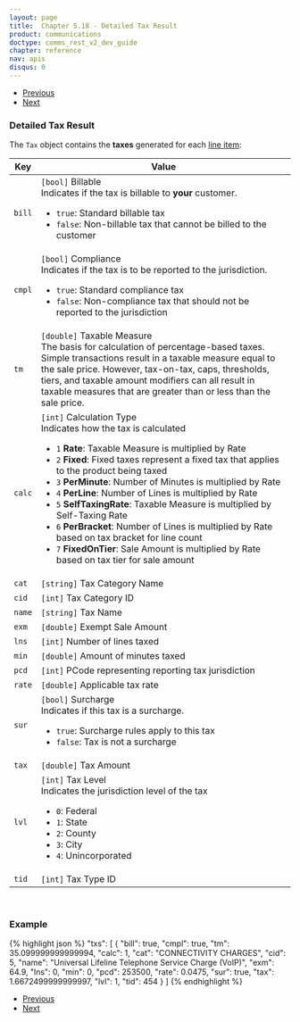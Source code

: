 ```yaml
---
layout: page
title:  Chapter 5.18 - Detailed Tax Result
product: communications
doctype: comms_rest_v2_dev_guide
chapter: reference
nav: apis
disqus: 0
---
```


<ul class="pager">
  <li class="previous"><a href="/communications/dev-guide_rest_v2/reference/line-item-result/"><i class="glyphicon glyphicon-chevron-left"></i>Previous</a></li>
  <li class="next"><a href="/communications/dev-guide_rest_v2/reference/bridge-participant-result/">Next<i class="glyphicon glyphicon-chevron-right"></i></a></li>
</ul>

<h3>Detailed Tax Result</h3>

The <code>Tax</code> object contains the <b>taxes</b> generated for each <a class="dev-guide-link" href="/communications/dev-guide_rest_v2/reference/line-item/">line item</a>:

<div class="mobile-table">
  <table class="styled-table">
    <thead>
      <tr>
        <th>Key</th>
        <th>Value</th>
      </tr>
    </thead>
    <tbody>
      <tr>
            <td><code>bill</code></td>
            <td><code>[bool]</code> Billable
            <br/>
            Indicates if the tax is billable to <b>your</b> customer.
            <ul class="dev-guide-list">
                <li><code>true</code>: Standard billable tax</li>
                <li><code>false</code>: Non-billable tax that cannot be billed to the customer</li>
            </ul>
            </td>
        </tr>
        <tr>
            <td><code>cmpl</code></td>
            <td><code>[bool]</code> Compliance
            <br/>
            Indicates if the tax is to be reported to the jurisdiction.
            <ul class="dev-guide-list">
                <li><code>true</code>: Standard compliance tax</li>
                <li><code>false</code>: Non-compliance tax that should not be reported to the jurisdiction</li>
            </ul>
            </td>
        </tr>
        <tr>
            <td><code>tm</code></td>
            <td><code>[double]</code> Taxable Measure
            <br/>
            The basis for calculation of percentage-based taxes.  Simple transactions result in a taxable measure equal to the sale price.  However, tax-on-tax, caps, thresholds, tiers, and taxable amount modifiers can all result in taxable measures that are greater than or less than the sale price.
            </td>
        </tr>
        <tr>
            <td><code>calc</code></td>
            <td><code>[int]</code> Calculation Type
            <br/>
            Indicates how the tax is calculated
            <ul class="dev-guide-list">
                <li><code>1</code> <b>Rate</b>: Taxable Measure is multiplied by Rate</li>
                <li><code>2</code> <b>Fixed</b>: Fixed taxes represent a fixed tax that applies to the product being taxed</li>
                <li><code>3</code> <b>PerMinute</b>: Number of Minutes is multiplied by Rate</li>
                <li><code>4</code> <b>PerLine</b>: Number of Lines is multiplied by Rate</li>
                <li><code>5</code> <b>SelfTaxingRate</b>: Taxable Measure is multiplied by Self-Taxing Rate</li>
                <li><code>6</code> <b>PerBracket</b>: Number of Lines is multiplied by Rate based on tax bracket for line count</li>
                <li><code>7</code> <b>FixedOnTier</b>: Sale Amount is multiplied by Rate based on tax tier for sale amount</li>
            </ul>
            </td>
        </tr>
        <tr>
            <td><code>cat</code></td>
            <td><code>[string]</code> Tax Category Name</td>
        </tr>
        <tr>
            <td><code>cid</code></td>
            <td><code>[int]</code> Tax Category ID</td>
        </tr>
        <tr>
            <td><code>name</code></td>
            <td><code>[string]</code> Tax Name</td>
        </tr>
        <tr>
            <td><code>exm</code></td>
            <td><code>[double]</code> Exempt Sale Amount</td>
        </tr>
        <tr>
            <td><code>lns</code></td>
            <td><code>[int]</code> Number of lines taxed</td>
        </tr>
        <tr>
            <td><code>min</code></td>
            <td><code>[double]</code> Amount of minutes taxed</td>
        </tr>
        <tr>
            <td><code>pcd</code></td>
            <td><code>[int]</code> PCode representing reporting tax jurisdiction</td>
        </tr>
        <tr>
            <td><code>rate</code></td>
            <td><code>[double]</code> Applicable tax rate</td>
        </tr>
        <tr>
            <td><code>sur</code></td>
            <td><code>[bool]</code> Surcharge
            <br/>
            Indicates if this tax is a surcharge.
            <ul class="dev-guide-list">
                <li><code>true</code>: Surcharge rules apply to this tax</li>
                <li><code>false</code>: Tax is not a surcharge</li>
            </ul>
            </td>
        </tr>
        <tr>
            <td><code>tax</code></td>
            <td><code>[double]</code> Tax Amount</td>
        </tr>
        <tr>
            <td><code>lvl</code></td>
            <td><code>[int]</code> Tax Level
            <br/>
            Indicates the jurisdiction level of the tax
            <ul class="dev-guide-list">
                <li><code>0</code>: Federal</li>
                <li><code>1</code>: State</li>
                <li><code>2</code>: County</li>
                <li><code>3</code>: City</li>
                <li><code>4</code>: Unincorporated</li>
            </ul>
            </td>
        </tr>
        <tr>
            <td><code>tid</code></td>
            <td><code>[int]</code> Tax Type ID</td>
        </tr>
    </tbody>
  </table>
</div>
<br>

<h3>Example</h3>

{% highlight json %}
"txs": [
  {
    "bill": true,
    "cmpl": true,
    "tm": 35.099999999999994,
    "calc": 1,
    "cat": "CONNECTIVITY CHARGES",
    "cid": 5,
    "name": "Universal Lifeline Telephone Service Charge (VoIP)",
    "exm": 64.9,
    "lns": 0,
    "min": 0,
    "pcd": 253500,
    "rate": 0.0475,
    "sur": true,
    "tax": 1.6672499999999997,
    "lvl": 1,
    "tid": 454
  }
]
{% endhighlight %}

<ul class="pager">
  <li class="previous"><a href="/communications/dev-guide_rest_v2/reference/line-item-result/"><i class="glyphicon glyphicon-chevron-left"></i>Previous</a></li>
  <li class="next"><a href="/communications/dev-guide_rest_v2/reference/bridge-participant-result/">Next<i class="glyphicon glyphicon-chevron-right"></i></a></li>
</ul>